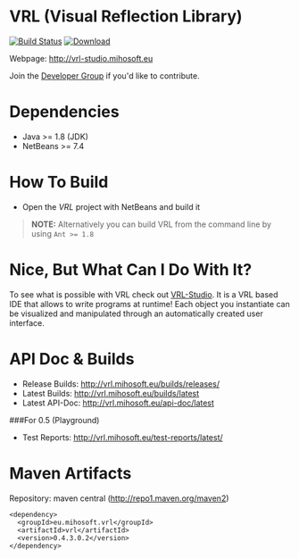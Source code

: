 VRL (Visual Reflection Library)
===============================

[![Build Status](https://travis-ci.org/VRL-Studio/VRL.svg?branch=master)](https://travis-ci.org/VRL-Studio/VRL) [ ![Download](https://api.bintray.com/packages/miho/VRL/vrl/images/download.svg) ](https://bintray.com/miho/VRL/vrl/_latestVersion)

Webpage: http://vrl-studio.mihosoft.eu

Join the [Developer Group](https://groups.google.com/forum/#!forum/vrl-developers) if you'd like to contribute.

# Dependencies

- Java >= 1.8 (JDK)
- NetBeans >= 7.4

# How To Build

- Open the *VRL* project with NetBeans and build it

> **NOTE:** Alternatively you can build VRL from the command line by using `Ant >= 1.8` 

# Nice, But What Can I Do With It?

To see what is possible with VRL check out [VRL-Studio](http://vrl-studio.mihosoft.eu). It is a VRL based IDE that allows to write programs at runtime! Each object you instantiate can be visualized and manipulated through an automatically created user interface.

# API Doc & Builds

- Release Builds: http://vrl.mihosoft.eu/builds/releases/
- Latest Builds: http://vrl.mihosoft.eu/builds/latest
- Latest API-Doc: http://vrl.mihosoft.eu/api-doc/latest

###For 0.5 (Playground)

- Test Reports: http://vrl.mihosoft.eu/test-reports/latest/

# Maven Artifacts

Repository: maven central (http://repo1.maven.org/maven2)

    <dependency>
      <groupId>eu.mihosoft.vrl</groupId>
      <artifactId>vrl</artifactId>
      <version>0.4.3.0.2</version>
    </dependency>
